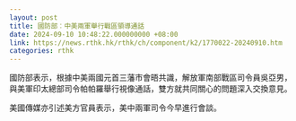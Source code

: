 ```yaml
---
layout: post
title: 國防部︰中美兩軍舉行戰區領導通話
date: 2024-09-10 10:48:22.000000000 +08:00
link: https://news.rthk.hk/rthk/ch/component/k2/1770022-20240910.htm
categories: rthk
---
```


國防部表示，根據中美兩國元首三藩市會晤共識，解放軍南部戰區司令員吳亞男，與美軍印太總部司令帕帕羅舉行視像通話，雙方就共同關心的問題深入交換意見。

美國傳媒亦引述美方官員表示，美中兩軍司令今早進行會談。
